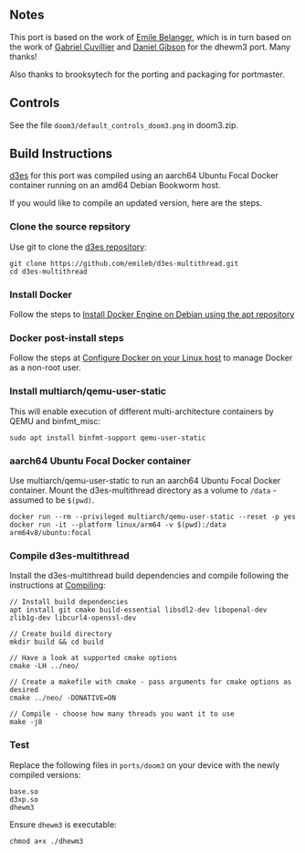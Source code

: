 ## Notes

This port is based on the work of [Emile Belanger](https://github.com/emileb/d3es-multithread), which is in turn based on the work of [Gabriel Cuvillier](https://github.com/gabrielcuvillier/d3wasm) and [Daniel Gibson](https://github.com/dhewm/dhewm3) for the dhewm3 port. Many thanks!
 
Also thanks to brooksytech for the porting and packaging for portmaster.

## Controls

See the file `doom3/default_controls_doom3.png` in doom3.zip.

## Build Instructions

[d3es](https://github.com/emileb/d3es-multithread) for this port was compiled using an aarch64 Ubuntu Focal Docker container running on an amd64 Debian Bookworm host.

If you would like to compile an updated version, here are the steps.

### Clone the source repsitory

Use git to clone the [d3es repository](https://github.com/emileb/d3es-multithread):
```
git clone https://github.com/emileb/d3es-multithread.git
cd d3es-multithread
```

### Install Docker

Follow the steps to [Install Docker Engine on Debian using the apt repository](https://docs.docker.com/engine/install/debian/#install-using-the-repository) 
 
### Docker post-install steps

Follow the steps at [Configure Docker on your Linux host](https://docs.docker.com/engine/install/linux-postinstall/) to manage Docker as a non-root user.
 
### Install multiarch/qemu-user-static

This will enable execution of different multi-architecture containers by QEMU and binfmt_misc:
```
sudo apt install binfmt-support qemu-user-static
```

### aarch64 Ubuntu Focal Docker container

Use multiarch/qemu-user-static to run an aarch64 Ubuntu Focal Docker container. Mount the d3es-multithread directory as a volume to `/data` - assumed to be `$(pwd)`.
```
docker run --rm --privileged multiarch/qemu-user-static --reset -p yes
docker run -it --platform linux/arm64 -v $(pwd):/data arm64v8/ubuntu:focal
```

### Compile d3es-multithread

Install the d3es-multithread build dependencies and compile following the instructions at [Compiling](https://github.com/emileb/d3es-multithread#compiling):

```
// Install build dependencies
apt install git cmake build-essential libsdl2-dev libopenal-dev zlib1g-dev libcurl4-openssl-dev

// Create build directory
mkdir build && cd build

// Have a look at supported cmake options
cmake -LH ../neo/

// Create a makefile with cmake - pass arguments for cmake options as desired
cmake ../neo/ -DONATIVE=ON

// Compile - choose how many threads you want it to use
make -j8
```

### Test
Replace the following files in `ports/doom3` on your device with the newly compiled versions:
```
base.so
d3xp.so
dhewm3
```

Ensure `dhewm3` is executable:
```
chmod a+x ./dhewm3
```

